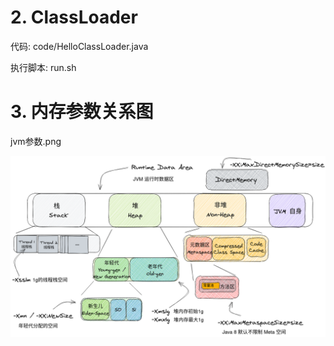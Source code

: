 # 2. ClassLoader

代码: code/HelloClassLoader.java

执行脚本: run.sh

# 3. 内存参数关系图

jvm参数.png

![jvm参数.png](Week_01/jvm参数.png)


